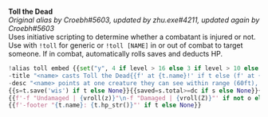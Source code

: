 **Toll the Dead**  
*Original alias by Croebh#5603, updated by zhu.exe#4211, updated again by Croebh#5603*  
Uses initiative scripting to determine whether a combatant is injured or not. Use with `!toll` for generic or `!toll [NAME]` in or out of combat to target someone. If in combat, automatically rolls saves and deducts HP.

```py  
!alias toll embed {{set("y", 4 if level > 16 else 3 if level > 10 else 2 if level > 4 else 1)}}{{set("z", str(y)+"d8[necrotic]")}}{{set("Z", str(y)+"d12[necrotic]")}}{{c=combat()}}{{tn="&1&" if "&1&" != "&1"+"&" else None}}{{t,Mod=c.get_combatant(tn) if c and tn else None,max(charismaMod,wisdomMod,intelligenceMod)}}{{dc=Mod+8+proficiencyBonus}}
-title "<name> casts Toll the Dead{{f' at {t.name}!' if t else (f' at {tn}!' if tn else '!')}}" 
-desc "<name> points at one creature they can see within range (60ft), and the sound of a dolorous bell fills the air around it for a moment. The target must succeed on a **DC {{dc}}** Wisdom saving throw or take {{y}}d8 necrotic damage. If the target is missing any of its hit points, it instead takes {{y}}d12 necrotic damage. "
{{s=t.save('wis') if t else None}}{{saved=s.total>=dc if s else None}}{{o=(f'-f "Damage|**WIS Save:** {s}; Failure!\n{t.damage(Z).damage}"' if t.ratio < 1 and not saved else (f'-f "Damage|**WIS Save:** {s}; Failure!\n{t.damage(z).damage}"' if not saved else f'-f "Damage|**WIS Save:** {s}; Success!\n**Damage:** `0`"')) if s else None}}
{{f'-f "Undamaged | {vroll(z)}"\n-f "Damaged | {vroll(Z)}"' if not o else o}}
{{f'-footer "{t.name}: {t.hp_str()}"' if t else None}}
```
